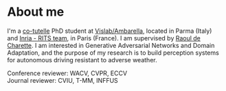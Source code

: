 # About me
I'm a [co-tutelle](https://www.jessicaanneyoung.com/blog-1/2017/9/8/cotutelle) PhD student at [Vislab/Ambarella](https://www.vislab.it), located in Parma (Italy) and [Inria - RITS team](https://team.inria.fr/rits/computer-vision/), in Paris (France). I am supervised by [Raoul de Charette](https://team.inria.fr/rits/membres/raoul-de-charette/). I am interested in Generative Adversarial Networks and Domain Adaptation, and the purpose of my research is to build perception systems for autonomous driving resistant to adverse weather.

Conference reviewer: WACV, CVPR, ECCV  
Journal reviewer: CVIU, T-MM, INFFUS  

